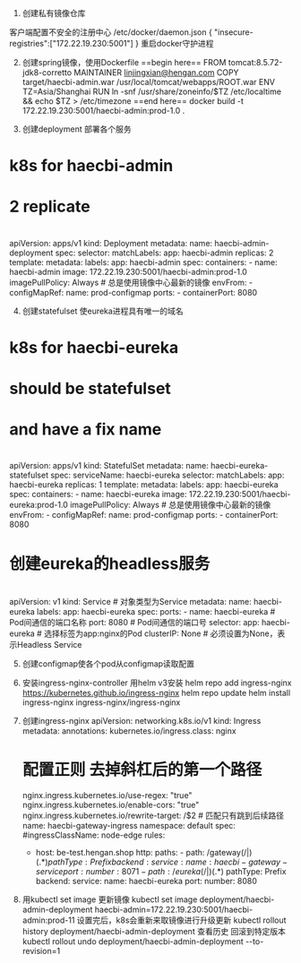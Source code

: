 1. 创建私有镜像仓库

客户端配置不安全的注册中心
/etc/docker/daemon.json
{
        "insecure-registries":["172.22.19.230:5001"]
}
重启docker守护进程

2. 创建spring镜像，使用Dockerfile
==begin here==
FROM tomcat:8.5.72-jdk8-corretto
MAINTAINER  linjingxian@hengan.com
COPY target/haecbi-admin.war /usr/local/tomcat/webapps/ROOT.war
ENV TZ=Asia/Shanghai
RUN ln -snf /usr/share/zoneinfo/$TZ /etc/localtime && echo $TZ > /etc/timezone
==end here==
docker build -t 172.22.19.230:5001/haecbi-admin:prod-1.0 .

3. 创建deployment 部署各个服务
#
# k8s for haecbi-admin
# 2 replicate
#
apiVersion: apps/v1
kind: Deployment
metadata:
  name: haecbi-admin-deployment
spec:
  selector:
    matchLabels:
      app: haecbi-admin
  replicas: 2
  template:
    metadata:
      labels:
        app: haecbi-admin
    spec:
      containers:
      - name: haecbi-admin
        image: 172.22.19.230:5001/haecbi-admin:prod-1.0
        imagePullPolicy: Always   # 总是使用镜像中心最新的镜像
        envFrom:
        - configMapRef:
            name: prod-configmap
        ports:
        - containerPort: 8080

4. 创建statefulset 使eureka进程具有唯一的域名
#
# k8s for haecbi-eureka
# should be statefulset
# and have a fix name
#
apiVersion: apps/v1
kind: StatefulSet
metadata:
  name: haecbi-eureka-statefulset
spec:
  serviceName: haecbi-eureka
  selector:
    matchLabels:
      app: haecbi-eureka
  replicas: 1
  template:
    metadata:
      labels:
        app: haecbi-eureka
    spec:
      containers:
      - name: haecbi-eureka
        image: 172.22.19.230:5001/haecbi-eureka:prod-1.0
        imagePullPolicy: Always   # 总是使用镜像中心最新的镜像
        envFrom:
        - configMapRef:
            name: prod-configmap
        ports:
        - containerPort: 8080
        
#
# 创建eureka的headless服务
#

apiVersion: v1
kind: Service       # 对象类型为Service
metadata:
  name: haecbi-eureka
  labels:
    app: haecbi-eureka
spec:
  ports:
    - name: haecbi-eureka     # Pod间通信的端口名称
      port: 8080        # Pod间通信的端口号
  selector:
    app: haecbi-eureka        # 选择标签为app:nginx的Pod
  clusterIP: None     # 必须设置为None，表示Headless Service

5. 创建configmap使各个pod从configmap读取配置

6. 安装ingress-nginx-controller
用helm v3安装
helm repo add ingress-nginx https://kubernetes.github.io/ingress-nginx
helm repo update
helm install ingress-nginx ingress-nginx/ingress-nginx

6. 创建ingress-nginx
apiVersion: networking.k8s.io/v1
kind: Ingress
metadata:
  annotations:
      kubernetes.io/ingress.class: nginx
      # 配置正则 去掉斜杠后的第一个路径
      nginx.ingress.kubernetes.io/use-regex: "true"  
      nginx.ingress.kubernetes.io/enable-cors: "true"
      nginx.ingress.kubernetes.io/rewrite-target: /$2  # 匹配只有跳到后续路径
  name: haecbi-gateway-ingress
  namespace: default
spec:
  #ingressClassName: node-edge
  rules:
    - host: be-test.hengan.shop
      http:
        paths:
          - path: /gateway(/|$)(.*)
            pathType: Prefix
            backend:
              service:
                name: haecbi-gateway-service
                port: 
                  number: 8071
          - path: /eureka(/|$)(.*)
            pathType: Prefix
            backend:
              service:
                name: haecbi-eureka
                port:
                  number: 8080


7. 用kubectl set image 更新镜像
kubectl set image  deployment/haecbi-admin-deployment haecbi-admin=172.22.19.230:5001/haecbi-admin:prod-11
设置完后，k8s会重新来取镜像进行升级更新
 kubectl rollout history deployment/haecbi-admin-deployment 查看历史
 回滚到特定版本
 kubectl rollout undo deployment/haecbi-admin-deployment --to-revision=1
 
